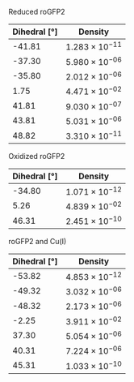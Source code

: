 Reduced roGFP2

| Dihedral [°] | Density |
|-----------|-----------|
| -41.81 | $1.283 \times 10^{-11}$ |
| -37.30 | $5.980 \times 10^{-06}$ |
| -35.80 | $2.012 \times 10^{-06}$ |
| 1.75 | $4.471 \times 10^{-02}$ |
| 41.81 | $9.030 \times 10^{-07}$ |
| 43.81 | $5.031 \times 10^{-06}$ |
| 48.82 | $3.310 \times 10^{-11}$ |

Oxidized roGFP2

| Dihedral [°] | Density |
|-----------|-----------|
| -34.80 | $1.071 \times 10^{-12}$ |
| 5.26 | $4.839 \times 10^{-02}$ |
| 46.31 | $2.451 \times 10^{-10}$ |

roGFP2 and Cu(I)

| Dihedral [°] | Density |
|-----------|-----------|
| -53.82 | $4.853 \times 10^{-12}$ |
| -49.32 | $3.032 \times 10^{-06}$ |
| -48.32 | $2.173 \times 10^{-06}$ |
| -2.25 | $3.911 \times 10^{-02}$ |
| 37.30 | $5.054 \times 10^{-06}$ |
| 40.31 | $7.224 \times 10^{-06}$ |
| 45.31 | $1.033 \times 10^{-10}$ |
